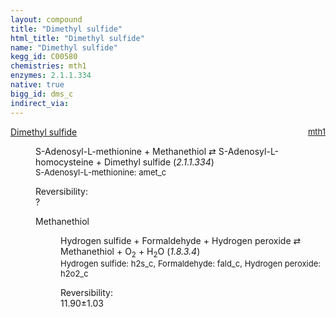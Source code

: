 ```yaml
---
layout: compound
title: "Dimethyl sulfide"
html_title: "Dimethyl sulfide"
name: "Dimethyl sulfide"
kegg_id: C00580
chemistries: mth1
enzymes: 2.1.1.334
native: true
bigg_id: dms_c
indirect_via:
---
```

<dl><dt class="rs-product"><a class="link-dark" data-bs-html="true" data-bs-title="KEGG: C00580" data-bs-toggle="tooltip" href="{{ site.url }}{{ site.baseurl }}/compounds/C00580">Dimethyl sulfide</a><span style="float: right; max-width: 40%"><a class="link-dark opacity-50" href="{{ site.url }}{{ site.baseurl }}/chemistries/mth1" style="font-size: small; word-wrap: anywhere;">mth1</a></span></dt><dd><p>S-Adenosyl-L-methionine + Methanethiol ⇄ S-Adenosyl-L-homocysteine + Dimethyl sulfide (<i>2.1.1.334</i>)<br/><span style="font-size: small;"><span data-bs-html="true" data-bs-title="KEGG: C00019" data-bs-toggle="tooltip">S-Adenosyl-L-methionine</span>: amet_c</span><br/><div class="reversibility_info">Reversibility: <div class="progress"><div aria-valuemax="100" aria-valuemin="0" aria-valuenow="0" class="progress-bar bg-light" role="progressbar" style="width: 100%"></div></div><span>?</span><div class="progress"><div aria-valuemax="10" aria-valuemin="0" aria-valuenow="0" class="progress-bar bg-light" role="progressbar" style="width: 100%"></div></div></div></p><dl><dt><span data-bs-html="true" data-bs-title="KEGG: C00409" data-bs-toggle="tooltip">Methanethiol</span><span style="float: right; max-width: 40%"><a class="link-dark opacity-50" href="{{ site.url }}{{ site.baseurl }}/chemistries/None" style="font-size: small; word-wrap: anywhere;"></a></span></dt><dd><p>Hydrogen sulfide + Formaldehyde + Hydrogen peroxide ⇄ Methanethiol + O<sub>2</sub> + H<sub>2</sub>O (<i>1.8.3.4</i>)<br/><span style="font-size: small;"><span data-bs-html="true" data-bs-title="KEGG: C00283" data-bs-toggle="tooltip">Hydrogen sulfide</span>: h2s_c, <span data-bs-html="true" data-bs-title="KEGG: C00067" data-bs-toggle="tooltip">Formaldehyde</span>: fald_c, <span data-bs-html="true" data-bs-title="KEGG: C00027" data-bs-toggle="tooltip">Hydrogen peroxide</span>: h2o2_c</span><br/><div class="reversibility_info">Reversibility: <div class="progress"><div aria-valuemax="100" aria-valuemin="0" aria-valuenow="0" class="progress-bar bg-success" role="progressbar" style="width: 0%"></div></div><span>11.90±1.03</span><div class="progress"><div aria-valuemax="10" aria-valuemin="0" aria-valuenow="11.897866513516096" class="progress-bar bg-danger" role="progressbar" style="width: 118.98%"></div></div></div></p><dl></dl></dd></dl></dd></dl>